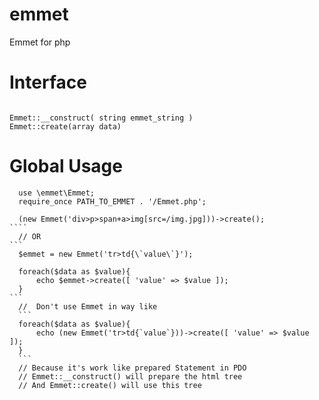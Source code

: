 # emmet
Emmet for php
# Interface
````

Emmet::__construct( string emmet_string )
Emmet::create(array data)

````

# Global Usage


``````````
  use \emmet\Emmet;
  require_once PATH_TO_EMMET . '/Emmet.php';
  
  (new Emmet('div>p>span+a>img[src=/img.jpg]))->create();
````  
  // OR
```   
  $emmet = new Emmet('tr>td{\`value\`}');
  
  foreach($data as $value){
      echo $emmet->create([ 'value' => $value ]);
  }
```  
  //  Don't use Emmet in way like
  ```
  foreach($data as $value){
      echo (new Emmet('tr>td{`value`}))->create([ 'value' => $value ]);
  }
  ```
  // Because it's work like prepared Statement in PDO
  // Emmet::__construct() will prepare the html tree 
  // And Emmet::create() will use this tree
  
````````````

